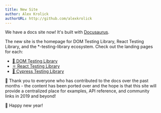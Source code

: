 ```yaml
---
title: New Site
author: Alex Krolick
authorURL: http://github.com/alexkrolick
---
```


We have a docs site now! It's built with [Docusaurus](https://docusaurus.io).

<!--truncate-->

The new site is the homepage for DOM Testing Library, React Testing Library, and
the \*-testing-library ecosystem. Check out the landing pages for each:

- [🐙 DOM Testing Library][dtl]
- [⚛️ React Testing Library][rtl]
- [🌲 Cypress Testing Library][ctl]

💯 Thank you to everyone who has contributed to the docs over the past months -
the content has been ported over and the hope is that this site will provide a
centralized place for examples, API reference, and community links in 2019 and
beyond!

🎉 Happy new year!

[dtl]: /
[rtl]: /react
[ctl]: /cypress
